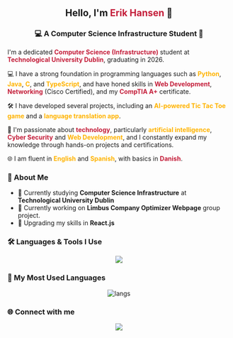<h2 align="center">Hello, I'm <span style="color:#c41e3a;">Erik Hansen</span> 👾</h2>

<h3 align="center">💻 A Computer Science Infrastructure Student 🌃</h3>

<p align="left" style="color:#1a1a1a;">
I'm a dedicated <b style="color:#c41e3a;">Computer Science (Infrastructure)</b> student at <b style="color:#c41e3a;">Technological University Dublin</b>, graduating in 2026.  

💻 I have a strong foundation in programming languages such as <b style="color:#ffb300;">Python</b>, <b style="color:#ffb300;">Java</b>, <b style="color:#ffb300;">C</b>, and <b style="color:#ffb300;">TypeScript</b>, and have honed skills in <b style="color:#c41e3a;">Web Development</b>, <b style="color:#c41e3a;">Networking</b> (Cisco Certified), and my <b style="color:#c41e3a;">CompTIA A+</b> certificate.  

🛠 I have developed several projects, including an <b style="color:#ffb300;">AI-powered Tic Tac Toe game</b> and a <b style="color:#ffb300;">language translation app</b>.  

🌟 I'm passionate about <b style="color:#c41e3a;">technology</b>, particularly <b style="color:#ffb300;">artificial intelligence</b>, <b style="color:#c41e3a;">Cyber Security</b> and <b style="color:#ffb300;">Web Development</b>, and I constantly expand my knowledge through hands-on projects and certifications.  

🌐 I am fluent in <b style="color:#ffb300;">English</b> and <b style="color:#ffb300;">Spanish</b>, with basics in <b style="color:#c41e3a;">Danish</b>.
</p>


<!-- <img align="right" alt="Coder" width="400" src="https://media.giphy.com/media/L8K62iTDkzGX6/giphy.gif">-->

### 🌌 About Me
- 🏫 Currently studying **Computer Science Infrastructure** at **Technological University Dublin**
- 🔭 Currently working on **Limbus Company Optimizer Webpage** group project.
- 🌱 Upgrading my skills in **React.js**
<!-- 📫 Contact: **[Your Email / Socials]**-->

### 🛠 Languages & Tools I Use
<p align="center">
<img src="https://skillicons.dev/icons?i=python,js,ts,react,nodejs,html,css,tailwind,github,docker,linux,vscode,mysql,postgres,androidstudio&theme=dark" />
</p>

### 🚀 My Most Used Languages
<p align="center">
  <!--<img src="https://github-readme-stats.vercel.app/api?username=Nebr1s&show_icons=true&theme=radical&hide_border=true&bg_color=0D1117&title_color=00ffe7&icon_color=ff00ff" height="180"/>
  <img src="https://github-readme-streak-stats.herokuapp.com?user=Nebr1s&theme=radical&hide_border=true&background=0D1117&ring=ff00ff&fire=00ffe7&currStreakLabel=00ffe7" height="180"/>-->
  <img src="https://github-readme-stats.vercel.app/api/top-langs/?username=Nebr1s&layout=compact&hide_border=true&bg_color=f5f5f5&title_color=c41e3a&text_color=1a1a1a&icon_color=ffb300" alt="langs" />
</p>

### 🌐 Connect with me
<p align="center">
  <a href="https://linkedin.com/in/erik-hansen-nebris"><img src="https://img.shields.io/badge/LinkedIn-c41e3a?style=for-the-badge&logo=linkedin&logoColor=white"/></a>
</p>

